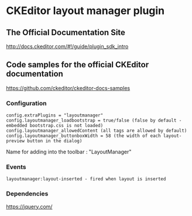 # CKEditor layout manager plugin

## The Official Documentation Site
http://docs.ckeditor.com/#!/guide/plugin_sdk_intro

## Code samples for the official CKEditor documentation
https://github.com/ckeditor/ckeditor-docs-samples

### Configuration

    config.extraPlugins = "layoutmanager"
    config.layoutmanager_loadbootstrap = true/false (false by default - embedded bootstrap.css is not loaded)
    config.layoutmanager_allowedContent (all tags are allowed by default)
    config.layoutmanager_buttonboxWidth = 58 (the width of each layout-preview button in the dialog)

Name for adding into the toolbar : "LayoutManager"

### Events

    layoutmanager:layout-inserted - fired when layout is inserted

### Dependencies
https://jquery.com/
